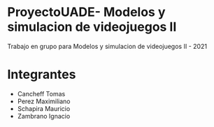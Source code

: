 #  ProyectoUADE- Modelos y simulacion de videojuegos II
 Trabajo en grupo para Modelos y simulacion de videojuegos II - 2021

# Integrantes

- Cancheff Tomas
- Perez Maximiliano
- Schapira Mauricio
- Zambrano Ignacio